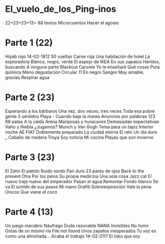 # El_vuelo_de_los_Ping-inos
22+23+23+13= 88 textos
Microcuentos
Hacer el agosto

# Parte 1 (22)
Hiyab rojo
14-02-1812
50 vueltas
Carne roja
Una habitación de hotel
La exploradora
Blanco, negro, verde
El espejo de IKEA
En sus zapatos
Heridos, buscando
A ninguna parte
Blackout
Caronte
Yo le enseñaré
Qué cosas
Pura química
Menú degustación
Circular 11
En negro
Sangre
Muy amable, gracias
Respirar agua

# Parte 2 (23)
Esperando a los bárbaros
Una vez, dos veces, tres veces
Toda esa pobre gente
5 sentidos
Playa - Cuando baje la marea
Anuncios por palabras 123
88 patas
A la caída
Arena
Mariposas y huracanes
Demasiadas expectativas
Vaho y Niebla
¿Jugamos?
Munch y Van Gogh
Tema para un tapiz
Interior noche
AE
FIAT
Doblemente preparado
La ciudad eterna
El reto
Un día duro _ Caballo de madera Troya
Soy noticia
Mi cocina
Playas que son invierno

# Parte 3 (23)
El Zahir
El patrón
Ruido sordo
Pan duro
23 pares de ojos
Back to the present
Otra
Por los pelos
Su propia medicina
Una sola cosa
Jazz cat
El nuevo traje nuevo del emperador
Pasan el agua
Remontar
Fondo blanco
Se va
El sonido de sus pasos
Mi mano
Grafiti
Sobreexposición
Vale la pena
Únicos
Que viene el coco

# Parte 4 (13)

Un juego macabro
Náufrago
Duda razonable
NANA
Invisibles
No fumo
Gotas de un mismo río
File not found
Unos zapatos inesperados
Tu voz es como una almohada...
Acaba el trabajo
14-02-2117
El lobo que soy
